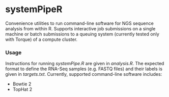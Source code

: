 systemPipeR
===

Convenience utilities to run command-line software for NGS sequence analysis 
from within R. Supports interactive job submissions on a single machine or 
batch submissions to a queuing system (currently tested only with Torque) of 
a compute cluster.

### Usage
Instructions for running _systemPipe.R_ are given in _analysis.R_. The expected
format to define the RNA-Seq samples (e.g. FASTQ files) and their labels
is given in _targets.txt_. Currently, supported command-line software includes:

 - Bowtie 2
 - TopHat 2 
 
